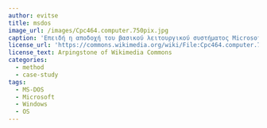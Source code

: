 ```yaml
---
author: evitse
title: msdos
image_url: /images/Cpc464.computer.750pix.jpg
caption: 'Επειδή η αποδοχή του βασικού λειτουργικού συστήματος Microsoft Disk Operating System (MSDOS) ήταν πολύ μεγάλη, η πρώτη έκδοση του γραφικού περιβάλλοντος ήταν βασισμένη σε αυτό.'
license_url: 'https://commons.wikimedia.org/wiki/File:Cpc464.computer.750pix.jpg'
license_text: Arpingstone of Wikimedia Commons
categories:
  - method
  - case-study
tags:
  - MS-DOS
  - Microsoft
  - Windows
  - OS
---
```


